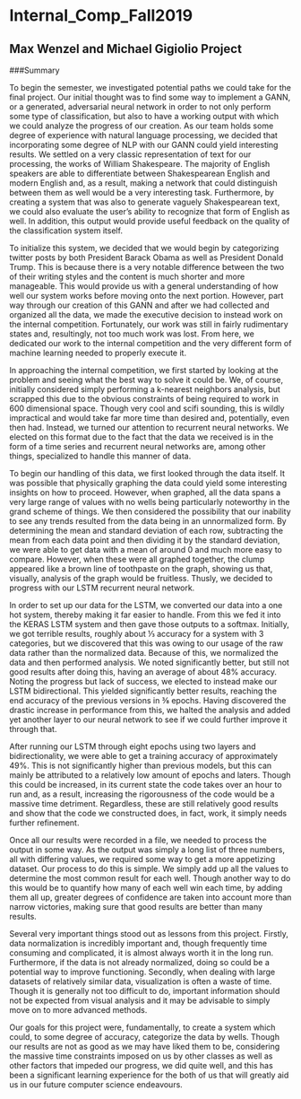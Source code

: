 # Internal_Comp_Fall2019
## Max Wenzel and Michael Gigiolio Project


###Summary


To begin the semester, we investigated potential paths we could take for the final project. Our initial thought was to find some way to implement a GANN, or a generated, adversarial neural network in order to not only perform some type of classification, but also to have a working output with which we could analyze the progress of our creation. As our team holds some degree of experience with natural language processing, we decided that incorporating some degree of NLP with our GANN could yield interesting results. We settled on a very classic representation of text for our processing, the works of William Shakespeare. The majority of English speakers are able to differentiate between Shakespearean English and modern English and, as a result, making a network that could distinguish between them as well would be a very interesting task. Furthermore, by creating a system that was also to generate vaguely Shakespearean text, we could also evaluate the user’s ability to recognize that form of English as well. In addition, this output would provide useful feedback on the quality of the classification system itself. 


To initialize this system, we decided that we would begin by categorizing twitter posts by both President Barack Obama as well as President Donald Trump. This is because there is a very notable difference between the two of their writing styles and the content is much shorter and more manageable. This would provide us with a general understanding of how well our system works before moving onto the next portion. However, part way through our creation of this GANN and after we had collected and organized all the data, we made the executive decision to instead work on the internal competition. Fortunately, our work was still in fairly rudimentary states and, resultingly, not too much work was lost. From here, we dedicated our work to the internal competition and the very different form of machine learning needed to properly execute it.


In approaching the internal competition, we first started by looking at the problem and seeing what the best way to solve it could be. We, of course, initially considered simply performing a k-nearest neighbors analysis, but scrapped this due to the obvious constraints of being required to work in 600 dimensional space. Though very cool and scifi sounding, this is wildly impractical and would take far more time than desired and, potentially, even then had. Instead, we turned our attention to recurrent neural networks. We elected on this format due to the fact that the data we received is in the form of a time series and recurrent neural networks are, among other things, specialized to handle this manner of data.


To begin our handling of this data, we first looked through the data itself. It was possible that physically graphing the data could yield some interesting insights on how to proceed. However, when graphed, all the data spans a very large range of values with no wells being particularly noteworthy in the grand scheme of things. We then considered the possibility that our inability to see any trends resulted from the data being in an unnormalized form. By determining the mean and standard deviation of each row, subtracting the mean from each data point and then dividing it by the standard deviation, we were able to get data with a mean of around 0 and much more easy to compare. However, when these were all graphed together, the clump appeared like a brown line of toothpaste on the graph, showing us that, visually, analysis of the graph would be fruitless. Thusly, we decided to progress with our LSTM recurrent neural network. 


In order to set up our data for the LSTM, we converted our data into a one hot system, thereby making it far easier to handle. From this we fed it into the KERAS LSTM system and then gave those outputs to a softmax. Initially, we got terrible results, roughly about ⅓ accuracy for a system with 3 categories, but we discovered that this was owing to our usage of the raw data rather than the normalized data. Because of this, we normalized the data and then performed analysis. We noted significantly better, but still not good results after doing this, having an average of about 48% accuracy. Noting the progress but lack of success, we elected to instead make our LSTM bidirectional. This yielded significantly better results, reaching the end accuracy of the previous versions in ⅜ epochs. Having discovered the drastic increase in performance from this, we halted the analysis and added yet another layer to our neural network to see if we could further improve it through that. 


After running our LSTM through eight epochs using two layers and bidirectionality, we were able to get a training accuracy of approximately 49%. This is not significantly higher than previous models, but this can mainly be attributed to a relatively low amount of epochs and laters. Though this could be increased, in its current state the code takes over an hour to run and, as a result, increasing the rigorousness of the code would be a massive time detriment. Regardless, these are still relatively good results and show that the code we constructed does, in fact, work, it simply needs further refinement.


Once all our results were recorded in a file, we needed to process the output in some way. As the output was simply a long list of three numbers, all with differing values, we required some way to get a more appetizing dataset. Our process to do this is simple. We simply add up all the values to determine the most common result for each well. Though another way to do this would be to quantify how many of each well win each time, by adding them all up, greater degrees of confidence are taken into account more than narrow victories, making sure that good results are better than many results.


Several very important things stood out as lessons from this project. Firstly, data normalization is incredibly important and, though frequently time consuming and complicated, it is almost always worth it in the long run. Furthermore, if the data is not already normalized, doing so could be a potential way to improve functioning. Secondly, when dealing with large datasets of relatively similar data, visualization is often a waste of time. Though it is generally not too difficult to do, important information should not be expected from visual analysis and it may be advisable to simply move on to more advanced methods.


Our goals for this project were, fundamentally, to create a system which could, to some degree of accuracy, categorize the data by wells. Though our results are not as good as we may have liked them to be, considering the massive time constraints imposed on us by other classes as well as other factors that impeded our progress, we did quite well, and this has been a significant learning experience for the both of us that will greatly aid us in our future computer science endeavours. 

